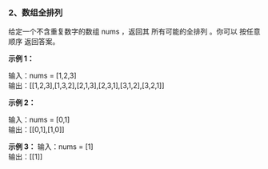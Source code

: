 ### 2、数组全排列

给定一个不含重复数字的数组 nums ，返回其 所有可能的全排列 。你可以 按任意顺序 返回答案。  

**示例 1：**

输入：nums = [1,2,3]  
输出：[[1,2,3],[1,3,2],[2,1,3],[2,3,1],[3,1,2],[3,2,1]]  

**示例 2：**

输入：nums = [0,1]  
输出：[[0,1],[1,0]]  

**示例 3：**
输入：nums = [1]  
输出：[[1]]  
```js

```